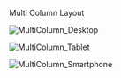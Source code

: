Multi Column Layout

![MultiColumn_Desktop](https://user-images.githubusercontent.com/75909425/210668782-6268b659-e5cf-4efe-a5e0-bdf5dff49813.png)

![MultiColumn_Tablet](https://user-images.githubusercontent.com/75909425/210668804-4c9b4b3b-0de5-4dc9-a0fb-f1b7aa3d2e40.png)

![MultiColumn_Smartphone](https://user-images.githubusercontent.com/75909425/210668794-98d64b50-a061-4bab-82ee-1073c3e0ce6a.png)
